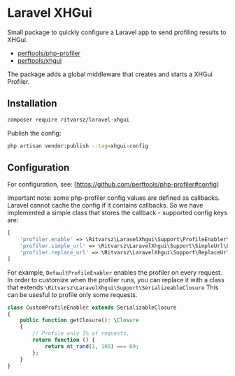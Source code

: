 # Laravel XHGui

Small package to quickly configure a Laravel app to send profiling results to XHGui.
- [perftools/php-profiler](https://github.com/perftools/php-profiler)
- [perftools/xhgui](https://github.com/perftools/xhgui)

The package adds a global middleware that creates and starts a XHGui Profiler.

## Installation
```bash
composer require ritvarsz/laravel-xhgui
```

Publish the config:
```bash
php artisan vendor:publish --tag=xhgui-config
```

## Configuration

For configuration, see: [https://github.com/perftools/php-profiler#config]

Important note: some php-profiler config values are defined as callbacks. Laravel cannot cache the config if it contains callbacks.
So we have implemented a simple class that stores the callback - supported config keys are:
```php
[
    'profiler.enable' => \Ritvarsz\LaravelXhgui\Support\ProfileEnabler\DefaultProfileEnabler::class,
    'profiler.simple_url' => \Ritvarsz\LaravelXhgui\Support\SimpleUrl\DefaultSimpleUrl::class,
    'profiler.replace_url' => \Ritvarsz\LaravelXhgui\Support\ReplaceUrl\DefaultReplaceUrl::class,
]
```

For example, `DefaultProfileEnabler` enables the profiler on every request.
In order to customize when the profiler runs, you can replace it with a class that extends `\Ritvarsz\LaravelXhgui\Support\SerializeableClosure`
This can be usesful to profile only some requests.

```php
class CustomProfileEnabler extends SerializableClosure
{
    public function getClosure(): \Closure
    {
        // Profile only 1% of requests.
        return function () {
            return mt_rand(1, 100) === 69;
        };
    }
}
```
